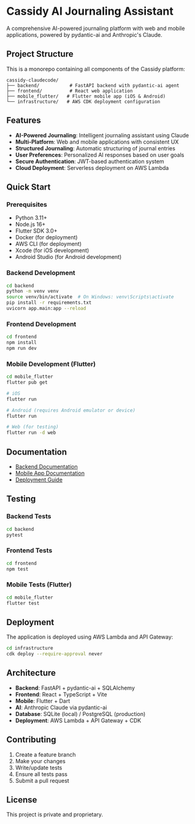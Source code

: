 # Cassidy AI Journaling Assistant

A comprehensive AI-powered journaling platform with web and mobile applications, powered by pydantic-ai and Anthropic's Claude.

## Project Structure

This is a monorepo containing all components of the Cassidy platform:

```
cassidy-claudecode/
├── backend/           # FastAPI backend with pydantic-ai agent
├── frontend/          # React web application
├── mobile_flutter/   # Flutter mobile app (iOS & Android)
└── infrastructure/   # AWS CDK deployment configuration
```

## Features

- **AI-Powered Journaling**: Intelligent journaling assistant using Claude
- **Multi-Platform**: Web and mobile applications with consistent UX
- **Structured Journaling**: Automatic structuring of journal entries
- **User Preferences**: Personalized AI responses based on user goals
- **Secure Authentication**: JWT-based authentication system
- **Cloud Deployment**: Serverless deployment on AWS Lambda

## Quick Start

### Prerequisites

- Python 3.11+
- Node.js 16+
- Flutter SDK 3.0+
- Docker (for deployment)
- AWS CLI (for deployment)
- Xcode (for iOS development)
- Android Studio (for Android development)

### Backend Development

```bash
cd backend
python -m venv venv
source venv/bin/activate  # On Windows: venv\Scripts\activate
pip install -r requirements.txt
uvicorn app.main:app --reload
```

### Frontend Development

```bash
cd frontend
npm install
npm run dev
```

### Mobile Development (Flutter)

```bash
cd mobile_flutter
flutter pub get

# iOS
flutter run

# Android (requires Android emulator or device)
flutter run

# Web (for testing)
flutter run -d web
```

## Documentation

- [Backend Documentation](./backend/README.md)
- [Mobile App Documentation](./mobile_flutter/README.md)
- [Deployment Guide](./infrastructure/README.md)

## Testing

### Backend Tests
```bash
cd backend
pytest
```

### Frontend Tests
```bash
cd frontend
npm test
```

### Mobile Tests (Flutter)
```bash
cd mobile_flutter
flutter test
```

## Deployment

The application is deployed using AWS Lambda and API Gateway:

```bash
cd infrastructure
cdk deploy --require-approval never
```

## Architecture

- **Backend**: FastAPI + pydantic-ai + SQLAlchemy
- **Frontend**: React + TypeScript + Vite
- **Mobile**: Flutter + Dart
- **AI**: Anthropic Claude via pydantic-ai
- **Database**: SQLite (local) / PostgreSQL (production)
- **Deployment**: AWS Lambda + API Gateway + CDK

## Contributing

1. Create a feature branch
2. Make your changes
3. Write/update tests
4. Ensure all tests pass
5. Submit a pull request

## License

This project is private and proprietary.